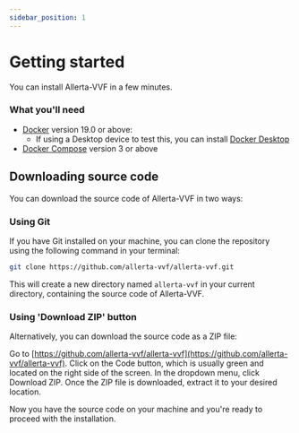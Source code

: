 ```yaml
---
sidebar_position: 1
---
```


# Getting started

You can install Allerta-VVF in a few minutes.

### What you'll need

- [Docker](https://www.docker.com/get-started/) version 19.0 or above:
  - If using a Desktop device to test this, you can install [Docker Desktop](https://www.docker.com/products/docker-desktop/)
- [Docker Compose](https://docs.docker.com/compose/install/) version 3 or above

## Downloading source code

You can download the source code of Allerta-VVF in two ways:

### Using Git

If you have Git installed on your machine, you can clone the repository using the following command in your terminal:

```bash
git clone https://github.com/allerta-vvf/allerta-vvf.git
```

This will create a new directory named `allerta-vvf` in your current directory, containing the source code of Allerta-VVF.

### Using 'Download ZIP' button
Alternatively, you can download the source code as a ZIP file:

Go to [https://github.com/allerta-vvf/allerta-vvf](https://github.com/allerta-vvf/allerta-vvf).
Click on the Code button, which is usually green and located on the right side of the screen.
In the dropdown menu, click Download ZIP.
Once the ZIP file is downloaded, extract it to your desired location.

Now you have the source code on your machine and you're ready to proceed with the installation.
